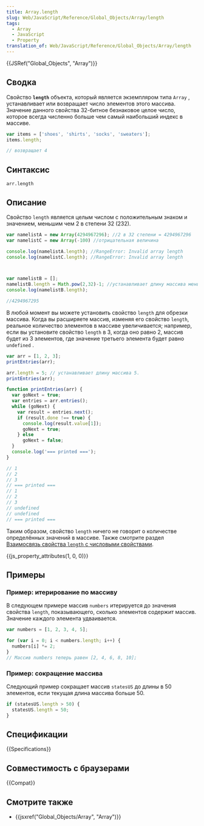 ```yaml
---
title: Array.length
slug: Web/JavaScript/Reference/Global_Objects/Array/length
tags:
  - Array
  - JavaScript
  - Property
translation_of: Web/JavaScript/Reference/Global_Objects/Array/length
---
```


{{JSRef("Global_Objects", "Array")}}

## Сводка

Свойство **`length`** объекта, который является экземпляром типа `Array` , устанавливает или возвращает число элементов этого массива. Значение данного свойства 32-битное безнаковое целое число, которое всегда численно больше чем самый наибольший индекс в массиве.

```js
var items = ['shoes', 'shirts', 'socks', 'sweaters'];
items.length;

// возвращает 4
```

## Синтаксис

```
arr.length
```

## Описание

Свойство `length` является целым числом с положительным знаком и значением, меньшим чем 2 в степени 32 (232).

```js
var namelistA = new Array(4294967296); //2 в 32 степени = 4294967296
var namelistC = new Array(-100) //отрицательная величина

console.log(namelistA.length); //RangeError: Invalid array length
console.log(namelistC.length); //RangeError: Invalid array length



var namelistB = [];
namelistB.length = Math.pow(2,32)-1; //устанавливает длину массива меньше 2 в 32 степени
console.log(namelistB.length);

//4294967295
```

В любой момент вы можете установить свойство `length` для обрезки массива. Когда вы расширяете массив, изменяя его свойство `length`, реальное количество элементов в массиве увеличивается; например, если вы установите свойство `length` в 3, когда оно равно 2, массив будет из 3 элементов, где значение третьего элемента будет равно `undefined` .

```js
var arr = [1, 2, 3];
printEntries(arr);

arr.length = 5; // устанавливает длину массива 5.
printEntries(arr);

function printEntries(arr) {
  var goNext = true;
  var entries = arr.entries();
  while (goNext) {
    var result = entries.next();
    if (result.done !== true) {
      console.log(result.value[1]);
      goNext = true;
    } else
      goNext = false;
  }
  console.log('=== printed ===');
}

// 1
// 2
// 3
// === printed ===
// 1
// 2
// 3
// undefined
// undefined
// === printed ===
```

Таким образом, свойство `length` ничего не говорит о количестве определённых значений в массиве. Также смотрите раздел [Взаимосвязь свойства `length` с числовыми свойствами](/ru/docs/Web/JavaScript/Reference/Global_Objects/Array#Relationship_between_length_and_numerical_properties).

{{js_property_attributes(1, 0, 0)}}

## Примеры

### Пример: итерирование по массиву

В следующем примере массив `numbers` итерируется до значения свойства `length`, показывающего, сколько элементов содержит массив. Значение каждого элемента удваивается.

```js
var numbers = [1, 2, 3, 4, 5];

for (var i = 0; i < numbers.length; i++) {
  numbers[i] *= 2;
}
// Массив numbers теперь равен [2, 4, 6, 8, 10];
```

### Пример: сокращение массива

Следующий пример сокращает массив `statesUS` до длины в 50 элементов, если текущая длина массива больше 50.

```js
if (statesUS.length > 50) {
  statesUS.length = 50;
}
```

## Спецификации

{{Specifications}}

## Совместимость с браузерами

{{Compat}}

## Смотрите также

- {{jsxref("Global_Objects/Array", "Array")}}
